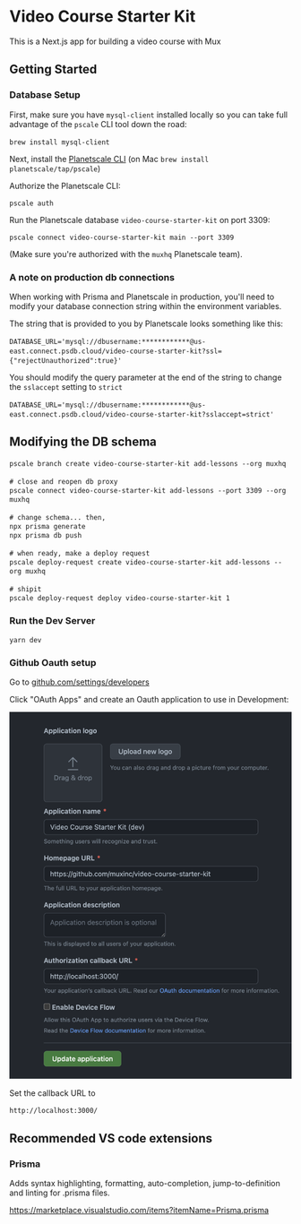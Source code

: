 # Video Course Starter Kit

This is a Next.js app for building a video course with Mux

## Getting Started

### Database Setup

First, make sure you have `mysql-client` installed locally so you can take full advantage of the `pscale` CLI tool down the road:

`brew install mysql-client`

Next, install the [Planetscale CLI](https://github.com/planetscale/cli) (on Mac `brew install planetscale/tap/pscale`)

Authorize the Planetscale CLI:

```
pscale auth
```

Run the Planetscale database `video-course-starter-kit` on port 3309:

```
pscale connect video-course-starter-kit main --port 3309
```

(Make sure you're authorized with the `muxhq` Planetscale team).

### A note on production db connections

When working with Prisma and Planetscale in production, you'll need to modify your database connection string within the environment variables.

The string that is provided to you by Planetscale looks something like this:

`DATABASE_URL='mysql://dbusername:************@us-east.connect.psdb.cloud/video-course-starter-kit?ssl={"rejectUnauthorized":true}'`

You should modify the query parameter at the end of the string to change the `sslaccept` setting to `strict`

`DATABASE_URL='mysql://dbusername:************@us-east.connect.psdb.cloud/video-course-starter-kit?sslaccept=strict'`

## Modifying the DB schema

```
pscale branch create video-course-starter-kit add-lessons --org muxhq

# close and reopen db proxy
pscale connect video-course-starter-kit add-lessons --port 3309 --org muxhq

# change schema... then,
npx prisma generate
npx prisma db push

# when ready, make a deploy request
pscale deploy-request create video-course-starter-kit add-lessons --org muxhq

# shipit
pscale deploy-request deploy video-course-starter-kit 1
```


### Run the Dev Server

```
yarn dev
```

### Github Oauth setup

Go to [github.com/settings/developers](https://github.com/settings/developers)

Click "OAuth Apps" and create an Oauth application to use in Development:

![Github Oauth Application Setup](./screenshots/github-oauth.png)

Set the callback URL to 

```
http://localhost:3000/
```

## Recommended VS code extensions
### Prisma
Adds syntax highlighting, formatting, auto-completion, jump-to-definition and linting for .prisma files.

https://marketplace.visualstudio.com/items?itemName=Prisma.prisma